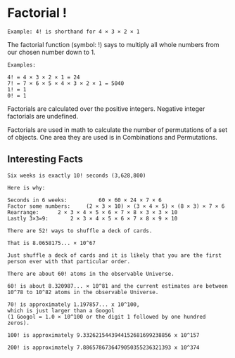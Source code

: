 # Factorial !

```
Example: 4! is shorthand for 4 × 3 × 2 × 1
```
	
The factorial function (symbol: !) says to multiply all whole numbers from our chosen number down to 1.
```
Examples:

4! = 4 × 3 × 2 × 1 = 24
7! = 7 × 6 × 5 × 4 × 3 × 2 × 1 = 5040
1! = 1
0! = 1
```
Factorials are calculated over the positive integers. Negative integer factorials are undefined.

Factorials are used in math to calculate the number of permutations of a set of objects.
One area they are used is in Combinations and Permutations.

## Interesting Facts
```
Six weeks is exactly 10! seconds (3,628,800)

Here is why:

Seconds in 6 weeks:	 	     60 × 60 × 24 × 7 × 6
Factor some numbers:	 (2 × 3 × 10) × (3 × 4 × 5) × (8 × 3) × 7 × 6
Rearrange:	 	2 × 3 × 4 × 5 × 6 × 7 × 8 × 3 × 3 × 10
Lastly 3×3=9:	 	2 × 3 × 4 × 5 × 6 × 7 × 8 × 9 × 10
```

```
There are 52! ways to shuffle a deck of cards.

That is 8.0658175... × 10^67

Just shuffle a deck of cards and it is likely that you are the first person ever with that particular order.
```

```
There are about 60! atoms in the observable Universe.

60! is about 8.320987... × 10^81 and the current estimates are between 10^78 to 10^82 atoms in the observable Universe.
```

```
70! is approximately 1.197857... x 10^100,
which is just larger than a Googol
(1 Googol = 1.0 × 10^100 or the digit 1 followed by one hundred zeros).

100! is approximately 9.3326215443944152681699238856 x 10^157

200! is approximately 7.8865786736479050355236321393 x 10^374
```

